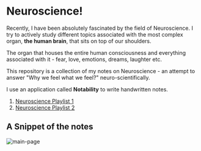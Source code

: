  # Neuroscience!

Recently, I have been absolutely fascinated by the field of Neuroscience. I try to actively study different topics associated with the most complex organ, **the human brain**, that sits on top of our shoulders.    

The organ that houses the entire human consciousness and everything associated with it - fear, love, emotions, dreams, laughter etc. 

This repository is a collection of my notes on Neuroscience - an attempt to answer "Why we feel what we feel?" neuro-scientifically.

I use an application called **Notability** to write handwritten notes. 

1. [Neuroscience Playlist 1](https://www.youtube.com/playlist?list=PLhKwz7hYMTDUyjksknHxRMFTaMRZUUxWa)
2. [Neuroscience Playlist 2](https://www.youtube.com/c/SiddharthWarrier/playlists)


 ## A Snippet of the notes
 
![main-page](https://user-images.githubusercontent.com/17868964/92938887-be9ea480-f46a-11ea-800a-2eee270fcb2f.png)
